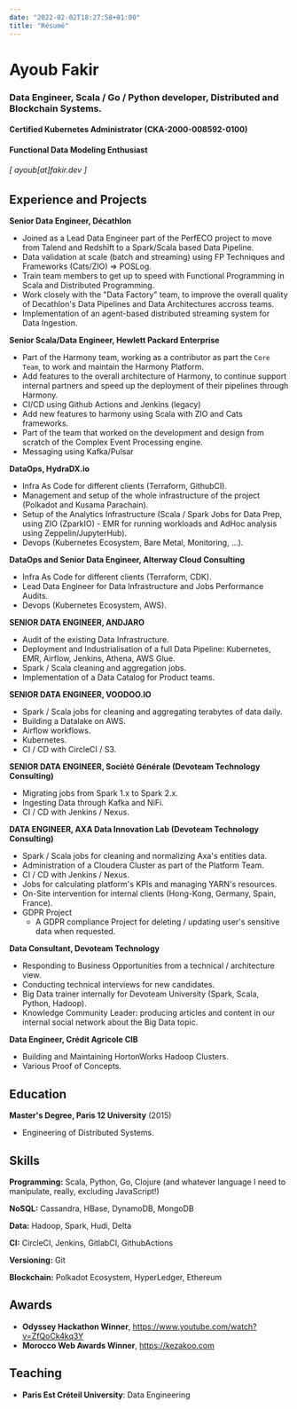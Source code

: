 ```yaml
---
date: "2022-02-02T18:27:58+01:00"
title: "Résumé"
---
```

Ayoub Fakir
======

### Data Engineer, Scala / Go / Python developer, Distributed and Blockchain Systems. 
#### Certified Kubernetes Administrator (CKA-2000-008592-0100)
#### Functional Data Modeling Enthusiast
###### [ ayoub[at]fakir.dev ]



Experience and Projects
---------
**Senior Data Engineer, Décathlon**
- Joined as a Lead Data Engineer part of the PerfECO project to move from Talend and Redshift to a Spark/Scala based Data Pipeline.
- Data validation at scale (batch and streaming) using FP Techniques and Frameworks (Cats/ZIO) => POSLog.
- Train team members to get up to speed with Functional Programming in Scala and Distributed Programming.
- Work closely with the "Data Factory" team, to improve the overall quality of Decathlon's Data Pipelines and Data Architectures accross teams.
- Implementation of an agent-based distributed streaming system for Data Ingestion.

**Senior Scala/Data Engineer, Hewlett Packard Enterprise**
- Part of the Harmony team, working as a contributor as part the `Core Team`, to work and maintain the Harmony Platform.
- Add features to the overall architecture of Harmony, to continue support internal partners and speed up the deployment of their pipelines through Harmony.
- CI/CD using Github Actions and Jenkins (legacy)
- Add new features to harmony using Scala with ZIO and Cats frameworks.
- Part of the team that worked on the development and design from scratch of the Complex Event Processing engine.
- Messaging using Kafka/Pulsar

**DataOps, HydraDX.io**
- Infra As Code for different clients (Terraform, GithubCI).
- Management and setup of the whole infrastructure of the project (Polkadot and Kusama Parachain).
- Setup of the Analytics Infrastructure (Scala / Spark Jobs for Data Prep, using ZIO (ZparkIO) - EMR for running workloads and AdHoc analysis using Zeppelin/JupyterHub).
- Devops (Kubernetes Ecosystem, Bare Metal, Monitoring, ...).


**DataOps and Senior Data Engineer, Alterway Cloud Consulting**
- Infra As Code for different clients (Terraform, CDK).
- Lead Data Engineer for Data Infrastructure and Jobs Performance Audits.
- Devops (Kubernetes Ecosystem, AWS).


**SENIOR DATA ENGINEER, ANDJARO**
- Audit of the existing Data Infrastructure.
- Deployment and Industrialisation of a full Data Pipeline: Kubernetes, EMR, Airflow, Jenkins, Athena, AWS Glue.
- Spark / Scala cleaning and aggregation jobs.
- Implementation of a Data Catalog for Product teams.


**SENIOR DATA ENGINEER, VOODOO.IO**

- Spark / Scala jobs for cleaning and aggregating terabytes of data daily.
- Building a Datalake on AWS.
- Airflow workflows.
- Kubernetes.
- CI / CD with CircleCI / S3.

**SENIOR DATA ENGINEER, Société Générale (Devoteam Technology Consulting)**

- Migrating jobs from Spark 1.x to Spark 2.x.
- Ingesting Data through Kafka and NiFi.
- CI / CD with Jenkins / Nexus.

**DATA ENGINEER, AXA Data Innovation Lab (Devoteam Technology Consulting)**

- Spark / Scala jobs for cleaning and normalizing Axa's entities data.
- Administration of a Cloudera Cluster as part of the Platform Team.
- CI / CD with Jenkins / Nexus.
- Jobs for calculating platform's KPIs and managing YARN's resources.
- On-Site intervention for internal clients (Hong-Kong, Germany, Spain, France).
- GDPR Project
  - A GDPR compliance Project for deleting / updating user's sensitive data when requested.

**Data Consultant, Devoteam Technology**

- Responding to Business Opportunities from a technical / architecture view.
- Conducting technical interviews for new candidates.
- Big Data trainer internally for Devoteam University (Spark, Scala, Python, Hadoop).
- Knowledge Community Leader: producing articles and content in our internal social network about the Big Data topic.

**Data Engineer, Crédit Agricole CIB**

- Building and Maintaining HortonWorks Hadoop Clusters.
- Various Proof of Concepts.

Education
---------

**Master's Degree, Paris 12 University** (2015)

- Engineering of Distributed Systems.

Skills
------

**Programming:** Scala, Python, Go, Clojure (and whatever language I need to manipulate, really, excluding JavaScript!)

**NoSQL:** Cassandra, HBase, DynamoDB, MongoDB

**Data:** Hadoop, Spark, Hudi, Delta

**CI:** CircleCI, Jenkins, GitlabCI, GithubActions

**Versioning:** Git

**Blockchain:** Polkadot Ecosystem, HyperLedger, Ethereum

Awards
------

- **Odyssey Hackathon Winner**, https://www.youtube.com/watch?v=ZfQoCk4kq3Y
- **Morocco Web Awards Winner**, https://kezakoo.com

Teaching
------

- **Paris Est Créteil University**: Data Engineering
